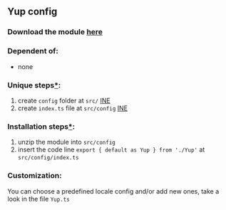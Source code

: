 ## Yup config

### Download the module [here](https://drive.google.com/uc?id=1fhw3z-3jrh-gOHVBtp2a7FSXT487lIVG&export=download)

### Dependent of:
- none

### Unique steps[*](https://github.com/Braint-Tech/template-web#unique-steps):
1. create `config` folder at `src/` [INE](https://github.com/Braint-Tech/template-web#ine)
1. create `index.ts` file at `src/config` [INE](https://github.com/Braint-Tech/template-web#ine)

### Installation steps[*](https://github.com/Braint-Tech/template-web#installation-steps):
1. unzip the module into `src/config`
1. insert the code line `export { default as Yup } from './Yup'` at `src/config/index.ts`

### Customization:
You can choose a predefined locale config and/or add new ones, take a look in the file `Yup.ts`